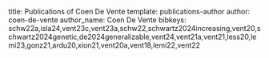 title: Publications of Coen De Vente
template: publications-author
author: coen-de-vente
author_name: Coen De Vente
bibkeys: schw22a,isla24,vent23c,vent23a,schw22,schwartz2024increasing,vent20,schwartz2024genetic,de2024generalizable,vent24,vent21a,vent21,less20,lemi23,gonz21,ardu20,xion21,vent20a,vent18,lemi22,vent22